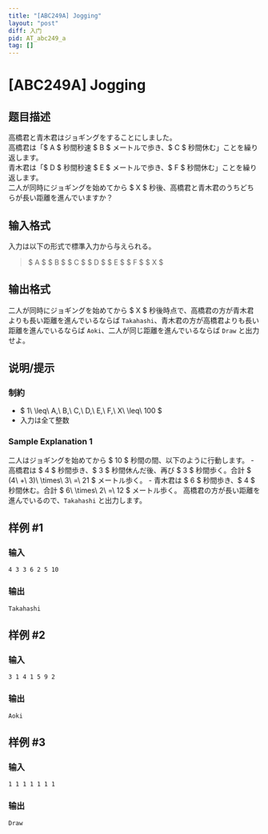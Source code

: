 ```yaml
---
title: "[ABC249A] Jogging"
layout: "post"
diff: 入门
pid: AT_abc249_a
tag: []
---
```


# [ABC249A] Jogging

## 题目描述

[problemUrl]: https://atcoder.jp/contests/abc249/tasks/abc249_a

高橋君と青木君はジョギングをすることにしました。  
 高橋君は「$ A $ 秒間秒速 $ B $ メートルで歩き、$ C $ 秒間休む」ことを繰り返します。  
 青木君は「$ D $ 秒間秒速 $ E $ メートルで歩き、$ F $ 秒間休む」ことを繰り返します。  
 二人が同時にジョギングを始めてから $ X $ 秒後、高橋君と青木君のうちどちらが長い距離を進んでいますか？

## 输入格式

入力は以下の形式で標準入力から与えられる。

> $ A $ $ B $ $ C $ $ D $ $ E $ $ F $ $ X $

## 输出格式

二人が同時にジョギングを始めてから $ X $ 秒後時点で、高橋君の方が青木君よりも長い距離を進んでいるならば `Takahashi`、青木君の方が高橋君よりも長い距離を進んでいるならば `Aoki`、二人が同じ距離を進んでいるならば `Draw` と出力せよ。

## 说明/提示

### 制約

- $ 1\ \leq\ A,\ B,\ C,\ D,\ E,\ F,\ X\ \leq\ 100 $
- 入力は全て整数

### Sample Explanation 1

二人はジョギングを始めてから $ 10 $ 秒間の間、以下のように行動します。 - 高橋君は $ 4 $ 秒間歩き、$ 3 $ 秒間休んだ後、再び $ 3 $ 秒間歩く。合計 $ (4\ +\ 3)\ \times\ 3\ =\ 21 $ メートル歩く。 - 青木君は $ 6 $ 秒間歩き、$ 4 $ 秒間休む。合計 $ 6\ \times\ 2\ =\ 12 $ メートル歩く。 高橋君の方が長い距離を進んでいるので、`Takahashi` と出力します。

## 样例 #1

### 输入

```
4 3 3 6 2 5 10
```

### 输出

```
Takahashi
```

## 样例 #2

### 输入

```
3 1 4 1 5 9 2
```

### 输出

```
Aoki
```

## 样例 #3

### 输入

```
1 1 1 1 1 1 1
```

### 输出

```
Draw
```

